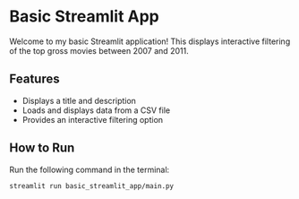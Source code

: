 # Basic Streamlit App

Welcome to my basic Streamlit application! This displays interactive filtering of the top gross movies between 2007 and 2011.

## Features
- Displays a title and description
- Loads and displays data from a CSV file
- Provides an interactive filtering option

## How to Run
Run the following command in the terminal:

```bash
streamlit run basic_streamlit_app/main.py